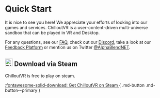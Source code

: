 # Quick Start
It is nice to see you here! We appreciate your efforts of looking into our games and services. ChilloutVR is a user-content-driven multi-universe sandbox that can be played in VR and Desktop.

For any questions, see our [FAQ](../faq/), check out our [Discord](https://discord.gg/ChilloutVR), take a look at our [Feedback Platform](https://github.com/ChilloutVR-Team/ChilloutVR/issues) or mention us on Twitter [@AlphaBlendNET](https://twitter.com/AlphaBlendNET).

## <img src="/assets/svg/steam.svg" alt="Play ChilloutVR on Steam" style="width: 25px; height: 25px;"> Download via Steam
ChilloutVR is free to play on steam.

[ :fontawesome-solid-download: Get ChilloutVR on Steam ](https://store.steampowered.com/app/661130/ChilloutVR/){ .md-button .md-button--primary }
